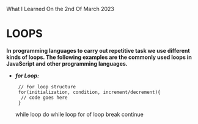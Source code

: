 What I Learned On the 2nd Of March 2023

# LOOPS

<p><b>In programming languages to carry out repetitive task we use different kinds of loops. The following examples are the commonly used loops in JavaScript and other programming languages.</b></p>
<ul>
 <li><i><b>for Loop:</b></i></li>

     // For loop structure
     for(initialization, condition, increment/decrement){
      // code goes here
     }
 while loop
 do while loop
 for of loop
 break
 continue
